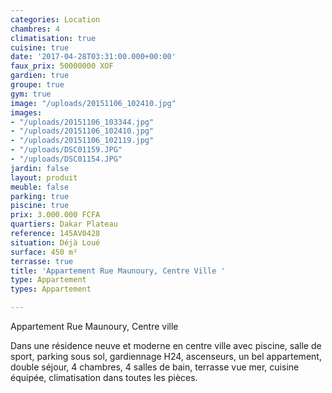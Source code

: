 ```yaml
---
categories: Location
chambres: 4
climatisation: true
cuisine: true
date: '2017-04-28T03:31:00.000+00:00'
faux_prix: 50000000 XOF
gardien: true
groupe: true
gym: true
image: "/uploads/20151106_102410.jpg"
images:
- "/uploads/20151106_103344.jpg"
- "/uploads/20151106_102410.jpg"
- "/uploads/20151106_102119.jpg"
- "/uploads/DSC01159.JPG"
- "/uploads/DSC01154.JPG"
jardin: false
layout: produit
meuble: false
parking: true
piscine: true
prix: 3.000.000 FCFA
quartiers: Dakar Plateau
reference: 145AV0428
situation: Déjà Loué
surface: 450 m²
terrasse: true
title: 'Appartement Rue Maunoury, Centre Ville '
type: Appartement
types: Appartement

---
```

Appartement Rue Maunoury, Centre ville

Dans une résidence neuve et moderne en centre ville avec piscine, salle de sport, parking sous sol, gardiennage H24, ascenseurs, un bel appartement, double séjour, 4 chambres, 4 salles de bain, terrasse vue mer, cuisine équipée, climatisation dans toutes les pièces.
